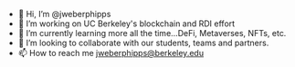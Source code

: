 - 👋 Hi, I’m @jweberphipps
- 👀 I’m working on UC Berkeley's blockchain and RDI effort
- 🌱 I’m currently learning more all the time...DeFi, Metaverses, NFTs, etc.
- 💞️ I’m looking to collaborate with our students, teams and partners.
- 📫 How to reach me jweberphipps@berkeley.edu

<!---
jweberphipps/jweberphipps is a ✨ special ✨ repository because its `README.md` (this file) appears on your GitHub profile.
You can click the Preview link to take a look at your changes.
--->
